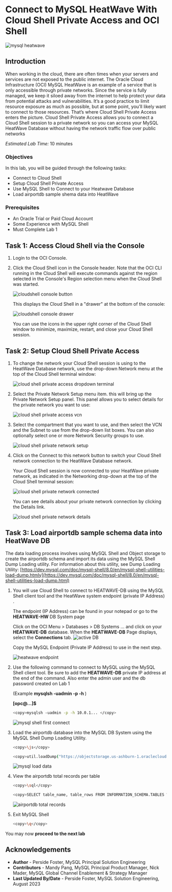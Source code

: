 # Connect to MySQL HeatWave With Cloud Shell Private Access and OCI Shell

![mysql heatwave](./images/mysql-heatwave-logo.jpg "mysql heatwave")

## Introduction

When working in the cloud, there are often times when your servers and services are not exposed to the public internet. The Oracle Cloud Infrastructure (OCI) MySQL HeatWave is an example of a service that is only accessible through private networks. Since the service is fully managed, we keep it siloed away from the internet to help protect your data from potential attacks and vulnerabilities. It’s a good practice to limit resource exposure as much as possible, but at some point, you’ll likely want to connect to those resources. That’s where Cloud Shell Private Access enters the picture. Cloud Shell Private Access allows you to connect a Cloud Shell session to a private network so you can access  your MySQL HeatWave Database without having the network traffic flow over public networks

_Estimated Lab Time:_ 10 minutes

### Objectives

In this lab, you will be guided through the following tasks:

- Connect to Cloud Shell
- Setup Cloud Shell Private Access
- Use MySQL Shell to Connect to your Heatwave Database
- Load airportdb sample shema data into HeatWave

### Prerequisites

- An Oracle Trial or Paid Cloud Account
- Some Experience with MySQL Shell
- Must Complete Lab 1

## Task 1: Access Cloud Shell via the Console

1. Login to the OCI Console.
2. Click the Cloud Shell icon in the Console header. Note that the OCI CLI running in the Cloud Shell will execute commands against the region selected in the Console's Region selection menu when the Cloud Shell was started.

    ![cloudshell console button](./images/cloudshell-console-button.png "cloudshell console button")

    This displays the Cloud Shell in a "drawer" at the bottom of the console:

    ![cloudshell console drawer](./images/cloudshell-console-drawer.png "cloudshell console drawer")

    You can use the icons in the upper right corner of the Cloud Shell window to minimize, maximize, restart, and close your Cloud Shell session.

## Task 2: Setup Cloud Shell Private Access

1. To change the network your Cloud Shell session is using to the HeatWave Database network, use the drop-down Network menu at the top of the Cloud Shell terminal window:

    ![cloud shell private access dropdown terminal](./images/cloud_shell_private_access_dropdown_terminal.png "cloud shell private access dropdown terminal")

2. Select the Private Network Setup menu item. this will bring up the Private Network Setup panel. This panel allows you to select details for the private network you want to use:

    ![cloud shell private access vcn](./images/cloud_shell_private_access_dropdown_vcn.png "cloud shell private access vcn")

3. Select the compartment that you want to use, and then select the VCN and the Subnet to use from the drop-down list boxes. You can also optionally select one or more Network Security groups to use.

    ![cloud shell private network setup](./images/cloud_shell_private_network_setup.png "cloud shell private network setup")

4. Click on the Connect to this network button to switch your Cloud Shell network connection to the HeatWave Database network.

    Your Cloud Shell session is now connected to your HeatWave private network, as indicated in the Networking drop-down at the top of the Cloud Shell terminal session:

    ![cloud shell private network connected](./images/cloud_shell_private_network_connected.png "cloud shell private network connected")

    You can see details about your private network connection by clicking the Details link.

    ![cloud shell private network details](./images/cloud_shell_private_network_details.png "cloud shell private network details")

## Task 3: Load airportdb sample schema data into HeatWave DB

The data loading process involves using MySQL Shell and Object storage to create the airportdb schema and import its data using the MySQL Shell Dump Loading utility. For information about this utility, see Dump Loading Utility: [https://dev.mysql.com/doc/mysql-shell/8.0/en/mysql-shell-utilities-load-dump.htmly](https://dev.mysql.com/doc/mysql-shell/8.0/en/mysql-shell-utilities-load-dump.html)

1. You will use Cloud Shell to connect to HEATWAVE-DB  using the MySQL Shell client tool and the HeatWave system endpoint (private IP Address) .

   The endpoint (IP Address) can be found in your notepad or go to the **HEATWAVE-HW** DB System page

    Click on the OCI Menu > Databases > DB Systems ... and click on your **HEATWAVE-DB** database. When the **HEATWAVE-DB** Page displays, select the **Connections** tab.
      ![active DB](./images/mysql-detail-active.png "active DB")

    Copy the MySQL Endpoint (Private IP Address) to use in the next step.

    ![heatwave endpoint](./images/mysql-detail-endpoint.png "heatwave endpoint")

2. Use the following command to connect to MySQL using the MySQL Shell client tool. Be sure to add the **HEATWAVE-DB**  private IP address at the end of the command. Also enter the admin user and the db password created on Lab 1

    (Example  **mysqlsh -uadmin -p -h <private IP address>**)

    **[opc@...]$**

    ```bash
    <copy>mysqlsh -uadmin -p -h 10.0.1... </copy>
    ```

    ![mysql shell first connect](./images/mysql-shell-first-connect.png "mysql shell first connect ")

3. Load the airportdb database into the MySQL DB System using the MySQL Shell Dump Loading Utility.

    ```bash
    <copy>\js</copy>
    ```

    ```bash
    <copy>util.loadDump("https://objectstorage.us-ashburn-1.oraclecloud.com/p/4TAWm0ayQtIPsxmZqDRNt9j3xxG83Ztjv-YVa7czxzdtu7H-rTKivnkUey97YIQG/n/mysqlpm/b/mysql_airport/o/airportdball/", {threads: 8,progressFile: "progress.json", loadIndexes:false,ignoreVersion:true})</copy>
    ```

    ![mysql load data](./images/mysql-load-data.png "mysql load data ")

5. View  the airportdb total records per table

    ```bash
    <copy>\sql</copy>
    ```

    ```bash
    <copy>SELECT table_name, table_rows FROM INFORMATION_SCHEMA.TABLES WHERE TABLE_SCHEMA = 'airportdb';</copy>
    ```

    ![airportdb total records](./images/airportdb-list.png "airportdb total records") 

6. Exit MySQL Shell

      ```bash
      <copy>\q</copy>
      ```

You may now **proceed to the next lab**

## Acknowledgements

- **Author** - Perside Foster, MySQL Principal Solution Engineering
- **Contributors** - Mandy Pang, MySQL Principal Product Manager,  Nick Mader, MySQL Global Channel Enablement & Strategy Manager
- **Last Updated By/Date** - Perside Foster, MySQL Solution Engineering, August 2023